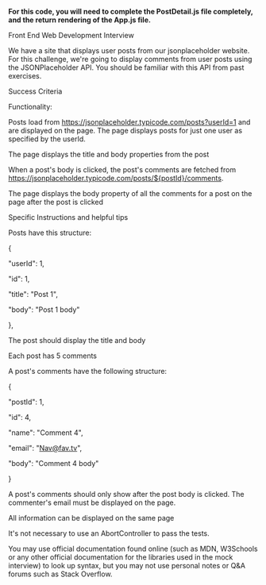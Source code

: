 <strong>For this code, you will need to complete the PostDetail.js file completely, and the return rendering of the App.js file.</strong>

Front End Web Development Interview

We have a site that displays user posts from our jsonplaceholder website.
For this challenge, we're going to display comments from user posts using the JSONPlaceholder API. You should be familiar with this API from past exercises.


Success Criteria

Functionality:

Posts load from https://jsonplaceholder.typicode.com/posts?userId=1 and are displayed on the page. The page displays posts for just one user as specified by the userId.

The page displays the title and body properties from the post

When a post's body is clicked, the post's comments are fetched from https://jsonplaceholder.typicode.com/posts/${postId}/comments.

The page displays the body property of all the comments for a post on the page after the post is clicked

Specific Instructions and helpful tips

Posts have this structure:

{

  "userId": 1,
  
  "id": 1,
  
  "title": "Post 1",
  
  "body": "Post 1 body"
  
},

The post should display the title and body

Each post has 5 comments

A post's comments have the following structure:

{

  "postId": 1,
  
  "id": 4,
  
  "name": "Comment 4",
  
  "email": "Nav@fav.tv",
  
  "body": "Comment 4 body"
  
}

A post's comments should only show after the post body is clicked. The commenter's email must be displayed on the page.

All information can be displayed on the same page

It's not necessary to use an AbortController to pass the tests.

You may use official documentation found online (such as MDN, W3Schools or any other official documentation for the libraries used in the mock interview) to look up syntax, but you may not use personal notes or Q&A forums such as Stack Overflow.
